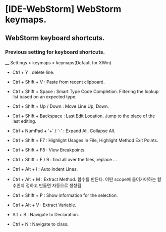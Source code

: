 [IDE-WebStorm] WebStorm keymaps.
==========

## WebStorm keyboard shortcuts.

### Previous setting for keyboard shortcuts.

__ Settings > keymaps > keymaps(Default for XWin)

* Ctrl + Y : delete line.

* Ctrl + Shift + V : Paste from recent clipboard.

* Ctrl + Shift + Space : Smart Type Code Completion. Filtering the lookup list based on an expected type.

* Ctrl + Shift + Up / Down : Move Line Up, Down.

* Ctrl + Shift + Backspace : Last Edit Location. Jump to the place of the last editing.

* Ctrl + NumPad + '+' / '-' : Expand All, Collapse All.

* Ctrl + Shift + F7 : Highlight Usages in File, Highlight Method Exit Points.

* Ctrl + Shift + F8 : View Breakpoints.

* Ctrl + Shift + F / R : find all over the files, replace ...

* Ctrl + Alt + I : Auto indent Lines.

* Ctrl + Alt + M : Extract Method. 함수를 만든다. 어떤 scope에 들어가야하는 함수인지 정하고 만들면 자동으로 생성됨.

* Ctrl + Shift + P : Show information for the selection.

* Ctrl + Alt + V : Extract Variable.

* Alt + B : Navigate to Declaration.

* Ctrl + N : Navigate to class.
